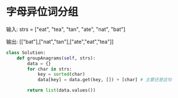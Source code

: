 # 字母异位词分组

输入: strs = ["eat", "tea", "tan", "ate", "nat", "bat"]

输出: [["bat"],["nat","tan"],["ate","eat","tea"]]

```python
class Solution:
    def groupAnagrams(self, strs):
        data = {}
        for char in strs:
            key = sorted(char)
            data[key] = data.get(key, []) + [char] # 主要还是这句

        return list(data.values())
```
